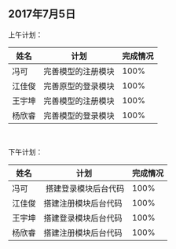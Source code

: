## 2017年7月5日

上午计划：

姓名 | 计划 | 完成情况
----|------|----
冯可 |  完善模型的注册模块 | 100%
江佳俊 | 完善原型的登录模块 | 100%
王宇坤 | 完善模型的注册模块 | 100%
杨欣睿 | 完善模型的登录模块 | 100%

<br/>

下午计划：

姓名 | 计划 | 完成情况
----|------|----
冯可  |  搭建登录模块后台代码 | 100%
江佳俊 |  搭建注册模块后台代码| 100%
王宇坤 |  搭建登录模块后台代码| 100%
杨欣睿 |  搭建注册模块后台代码| 100%
